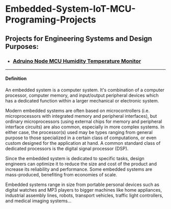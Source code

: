 # Embedded-System-IoT-MCU-Programing-Projects
<h2>Projects for Engineering Systems and Design Purposes:</h2>
<ul>
<li><h3><a href="https://github.com/Qyt0109/Adruino-Node-MCU-humidity-temperature-monitor">Adruino Node MCU Humidity Temperature Monitor</a></h3></li>
</ul>
<hr>
<h4>Definition</h4>
<p>An embedded system is a computer system. It's combination of a computer processor, computer memory, and input/output peripheral devices which has a dedicated function within a larger mechanical or electronic system.</p>
<p>Modern embedded systems are often based on microcontrollers (i.e. microprocessors with integrated memory and peripheral interfaces), but ordinary microprocessors (using external chips for memory and peripheral interface circuits) are also common, especially in more complex systems. In either case, the processor(s) used may be types ranging from general purpose to those specialized in a certain class of computations, or even custom designed for the application at hand. A common standard class of dedicated processors is the digital signal processor (DSP).</p>
<p>Since the embedded system is dedicated to specific tasks, design engineers can optimize it to reduce the size and cost of the product and increase its reliability and performance. Some embedded systems are mass-produced, benefiting from economies of scale.</p>
<p>Embedded systems range in size from portable personal devices such as digital watches and MP3 players to bigger machines like home appliances, industrial assembly lines, robots, transport vehicles, traffic light controllers, and medical imaging systems...</p>
